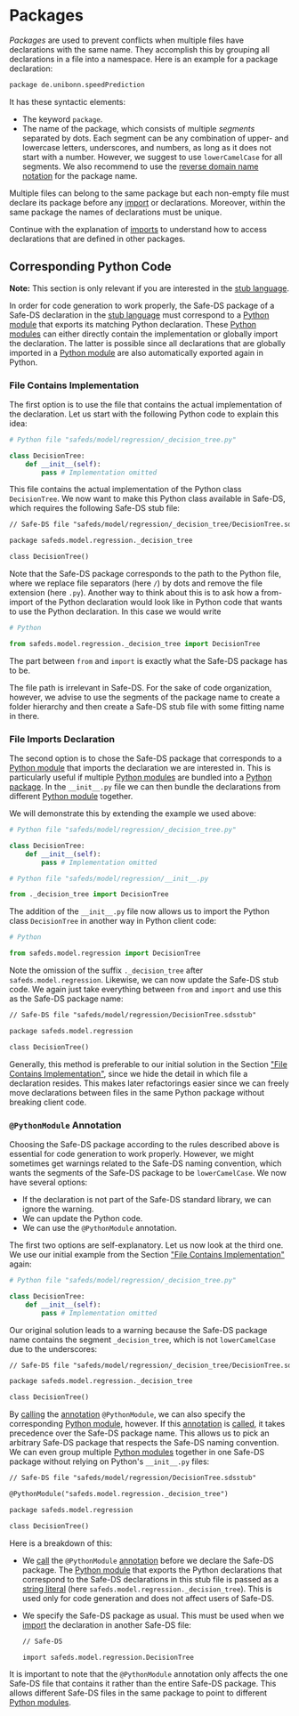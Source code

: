 # Packages

_Packages_ are used to prevent conflicts when multiple files have declarations with the same name. They accomplish this by grouping all declarations in a file into a namespace. Here is an example for a package declaration:

```txt
package de.unibonn.speedPrediction
```

It has these syntactic elements:

-   The keyword `package`.
-   The name of the package, which consists of multiple _segments_ separated by dots. Each segment can be any combination of upper- and lowercase letters, underscores, and numbers, as long as it does not start with a number. However, we suggest to use `lowerCamelCase` for all segments. We also recommend to use the [reverse domain name notation](https://en.wikipedia.org/wiki/Reverse_domain_name_notation) for the package name.

Multiple files can belong to the same package but each non-empty file must declare its package before any [import][imports] or declarations. Moreover, within the same package the names of declarations must be unique.

Continue with the explanation of [imports][imports] to understand how to access declarations that are defined in other packages.

## Corresponding Python Code

**Note:** This section is only relevant if you are interested in the [stub language][stub-language].

In order for code generation to work properly, the Safe-DS package of a Safe-DS declaration in the [stub language][stub-language] must correspond to a [Python module][python-modules] that exports its matching Python declaration. These [Python modules][python-modules] can either directly contain the implementation or globally import the declaration. The latter is possible since all declarations that are globally imported in a [Python module][python-modules] are also automatically exported again in Python.

### File Contains Implementation

The first option is to use the file that contains the actual implementation of the declaration. Let us start with the following Python code to explain this idea:

```py
# Python file "safeds/model/regression/_decision_tree.py"

class DecisionTree:
    def __init__(self):
        pass # Implementation omitted
```

This file contains the actual implementation of the Python class `DecisionTree`. We now want to make this Python class available in Safe-DS, which requires the following Safe-DS stub file:

```txt
// Safe-DS file "safeds/model/regression/_decision_tree/DecisionTree.sdsstub"

package safeds.model.regression._decision_tree

class DecisionTree()
```

Note that the Safe-DS package corresponds to the path to the Python file, where we replace file separators (here `/`) by dots and remove the file extension (here `.py`). Another way to think about this is to ask how a from-import of the Python declaration would look like in Python code that wants to use the Python declaration. In this case we would write

```py
# Python

from safeds.model.regression._decision_tree import DecisionTree
```

The part between `from` and `import` is exactly what the Safe-DS package has to be.

The file path is irrelevant in Safe-DS. For the sake of code organization, however, we advise to use the segments of the package name to create a folder hierarchy and then create a Safe-DS stub file with some fitting name in there.

### File Imports Declaration

The second option is to chose the Safe-DS package that corresponds to a [Python module][python-modules] that imports the declaration we are interested in. This is particularly useful if multiple [Python modules][python-modules] are bundled into a [Python package][python-packages]. In the `__init__.py` file we can then bundle the declarations from different [Python module][python-modules] together.

We will demonstrate this by extending the example we used above:

```py
# Python file "safeds/model/regression/_decision_tree.py"

class DecisionTree:
    def __init__(self):
        pass # Implementation omitted
```

```py
# Python file "safeds/model/regression/__init__.py

from ._decision_tree import DecisionTree
```

The addition of the `__init__.py` file now allows us to import the Python class `DecisionTree` in another way in Python client code:

```py
# Python

from safeds.model.regression import DecisionTree
```

Note the omission of the suffix `._decision_tree` after `safeds.model.regression`. Likewise, we can now update the Safe-DS stub code. We again just take everything between `from` and `import` and use this as the Safe-DS package name:

```txt
// Safe-DS file "safeds/model/regression/DecisionTree.sdsstub"

package safeds.model.regression

class DecisionTree()
```

Generally, this method is preferable to our initial solution in the Section ["File Contains Implementation"](#file-contains-implementation), since we hide the detail in which file a declaration resides. This makes later refactorings easier since we can freely move declarations between files in the same Python package without breaking client code.

### `@PythonModule` Annotation

Choosing the Safe-DS package according to the rules described above is essential for code generation to work properly. However, we might sometimes get warnings related to the Safe-DS naming convention, which wants the segments of the Safe-DS package to be `lowerCamelCase`. We now have several options:

-   If the declaration is not part of the Safe-DS standard library, we can ignore the warning.
-   We can update the Python code.
-   We can use the `@PythonModule` annotation.

The first two options are self-explanatory. Let us now look at the third one. We use our initial example from the Section ["File Contains Implementation"](#file-contains-implementation) again:

```py
# Python file "safeds/model/regression/_decision_tree.py"

class DecisionTree:
    def __init__(self):
        pass # Implementation omitted
```

Our original solution leads to a warning because the Safe-DS package name contains the segment `_decision_tree`, which is not `lowerCamelCase` due to the underscores:

```txt
// Safe-DS file "safeds/model/regression/_decision_tree/DecisionTree.sdsstub"

package safeds.model.regression._decision_tree

class DecisionTree()
```

By [calling][annotation-calls] the [annotation][annotations] `@PythonModule`, we can also specify the corresponding [Python module][python-modules], however. If this [annotation][annotations] is [called][annotation-calls], it takes precedence over the Safe-DS package name. This allows us to pick an arbitrary Safe-DS package that respects the Safe-DS naming convention. We can even group multiple [Python modules][python-modules] together in one Safe-DS package without relying on Python's `__init__.py` files:

```txt
// Safe-DS file "safeds/model/regression/DecisionTree.sdsstub"

@PythonModule("safeds.model.regression._decision_tree")

package safeds.model.regression

class DecisionTree()
```

Here is a breakdown of this:

-   We [call][annotation-calls] the `@PythonModule` [annotation][annotations] before we declare the Safe-DS package. The [Python module][python-modules] that exports the Python declarations that correspond to the Safe-DS declarations in this stub file is passed as a [string literal][string-literals] (here `safeds.model.regression._decision_tree`). This is used only for code generation and does not affect users of Safe-DS.
-   We specify the Safe-DS package as usual. This must be used when we [import][imports] the declaration in another Safe-DS file:

    ```txt
    // Safe-DS

    import safeds.model.regression.DecisionTree
    ```

It is important to note that the `@PythonModule` annotation only affects the one Safe-DS file that contains it rather than the entire Safe-DS package. This allows different Safe-DS files in the same package to point to different [Python modules][python-modules].

[stub-language]: ../stub-language/README.md
[annotations]: ../stub-language/annotations.md
[annotation-calls]: ../stub-language/annotations.md#calling-an-annotation
[imports]: imports.md
[string-literals]: ../pipeline-language/expressions.md#string-literals
[python-modules]: https://docs.python.org/3/tutorial/modules.html#modules
[python-packages]: https://docs.python.org/3/tutorial/modules.html#packages
